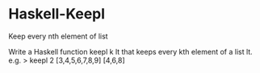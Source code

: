 # Haskell-Keepl
Keep every nth element of list

Write a Haskell function keepl k lt that keeps every kth element of a list lt. 
e.g. > keepl 2 [3,4,5,6,7,8,9]
  [4,6,8] 
 
 
